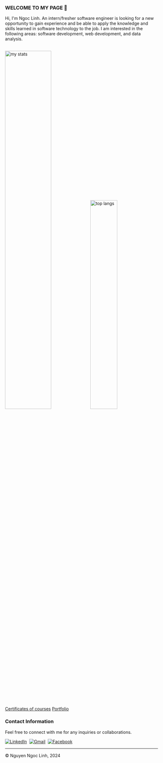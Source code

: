 <!-- Intro -->
### WELCOME TO MY PAGE 👋
Hi, I'm Ngoc Linh. An intern/fresher software engineer is looking for a new opportunity to gain experience and be able to apply the knowledge and skills learned in software technology to the job. I am interested in the following areas: software development, web development, and data analysis.

<!-- Dashboard -->
<br>
<div display="flex">
  <img alt="my stats" width="55%" src="https://github-readme-stats.vercel.app/api?username=liniio&theme=default&show_icons=true" />
  <img alt="top langs" width="42%" src="https://github-readme-stats.vercel.app/api/top-langs/?username=liniio&layout=compact" />
</div>

<!-- More information -->
[Certificates of courses](https://github.com/liniio/certifications)
[Portfolio](https://nguyenngoclinh.netlify.app/)

<!-- Contact -->
### Contact Information

Feel free to connect with me for any inquiries or collaborations.

<p>
  <a href="https://www.linkedin.com/in/linhin/"><img src="https://img.shields.io/badge/Linkedin-0A66C2?style=for-the-badge&logo=linkedin" alt="LinkedIn" /></a>&nbsp;
  <a href="mailto:ngoclinh.workcontact@gmail.com"><img src="https://img.shields.io/badge/Gmail-EA4335?style=for-the-badge&logo=gmail&logoColor=white" alt="Gmail"/></a>&nbsp;
  <a href="https://www.facebook.com/liz.profile"><img src="https://img.shields.io/badge/Facebook-0866FF?style=for-the-badge&logo=facebook" alt="Facebook"/></a>&nbsp;
  <!-- <a href="https://github.com/liniio"><img src="https://img.shields.io/badge/Github-181717?style=for-the-badge&logo=github&logoColor=white" alt="Facebook"/></a>&nbsp;
  <a href="https://www.instagram.com/lizaf__/"><img src="https://img.shields.io/badge/Instagram-E4405F?style=for-the-badge&logo=instagram&logoColor=white" alt="Facebook"/></a>&nbsp; -->
</p>

---

© Nguyen Ngoc Linh, 2024
